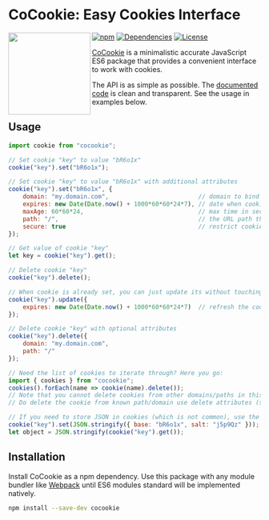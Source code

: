 # CoCookie: Easy Cookies Interface

<img align="left" height="164px" src="https://cloud.githubusercontent.com/assets/4989256/24839621/d45157d4-1d66-11e7-8011-409a902ea69c.png">

[![npm](https://img.shields.io/npm/v/cocookie.svg)](https://www.npmjs.com/package/cocookie)
[![Dependencies](https://img.shields.io/badge/dependencies-none-brightgreen.svg)](http://npm.anvaka.com/#/view/2d/cocookie)
[![License](https://img.shields.io/github/license/zitros/cocookie.svg)](LICENSE)

[CoCookie](https://www.npmjs.com/package/cocookie) is a minimalistic accurate JavaScript ES6 package that provides a convenient interface to
work with cookies.

The API is as simple as possible. The [documented code](index.js) is clean and transparent. See the
usage in examples below.

Usage
-----

```javascript
import cookie from "cocookie";

// Set cookie "key" to value "bR6o1x"
cookie("key").set("bR6o1x");

// Set cookie "key" to value "bR6o1x" with additional attributes
cookie("key").set("bR6o1x", {
    domain: "my.domain.com",                         // domain to bind cookie to
    expires: new Date(Date.now() + 1000*60*60*24*7), // date when cookie expires
    maxAge: 60*60*24,                                // max time in seconds the cookie lives
    path: "/",                                       // the URL path the cookie will be bind to
    secure: true                                     // restrict cookie transport to HTTPS only
});

// Get value of cookie "key"
let key = cookie("key").get();

// Delete cookie "key"
cookie("key").delete();

// When cookie is already set, you can just update its without touching its value.
cookie("key").update({
    expires: new Date(Date.now() + 1000*60*60*24*7)  // refresh the cookie for 1 more week
});

// Delete cookie "key" with optional attributes
cookie("key").delete({
    domain: "my.domain.com",
    path: "/"
});

// Need the list of cookies to iterate through? Here you go:
import { cookies } from "cocookie";
cookies().forEach(name => cookie(name).delete());
// Note that you cannot delete cookies from other domains/paths in this way.
// Do delete the cookie from known path/domain use delete attributes (see delete above).

// If you need to store JSON in cookies (which is not common), use the following pattern.
cookie("key").set(JSON.stringify({ base: "bR6o1x", salt: "j5p9Qz" }));
let object = JSON.stringify(cookie("key").get());
```

Installation
------------

Install CoCookie as a npm dependency. Use this package with any module bundler like 
[Webpack](https://webpack.github.io) until ES6 modules standard will be implemented natively.

```bash
npm install --save-dev cocookie
```
